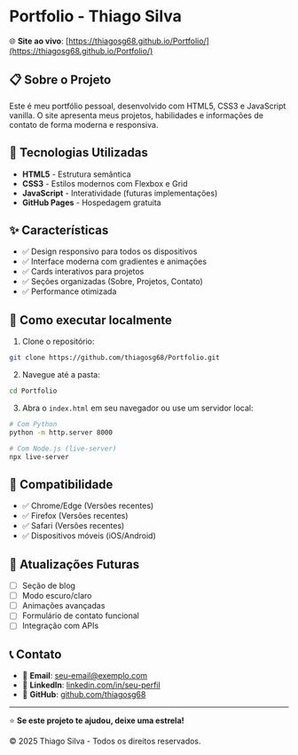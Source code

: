 # Portfolio - Thiago Silva

🌐 **Site ao vivo**: [https://thiagosg68.github.io/Portfolio/](https://thiagosg68.github.io/Portfolio/)

## 📋 Sobre o Projeto

Este é meu portfólio pessoal, desenvolvido com HTML5, CSS3 e JavaScript vanilla. O site apresenta meus projetos, habilidades e informações de contato de forma moderna e responsiva.

## 🚀 Tecnologias Utilizadas

- **HTML5** - Estrutura semântica
- **CSS3** - Estilos modernos com Flexbox e Grid
- **JavaScript** - Interatividade (futuras implementações)
- **GitHub Pages** - Hospedagem gratuita

## ✨ Características

- ✅ Design responsivo para todos os dispositivos
- ✅ Interface moderna com gradientes e animações
- ✅ Cards interativos para projetos
- ✅ Seções organizadas (Sobre, Projetos, Contato)
- ✅ Performance otimizada

## 🔧 Como executar localmente

1. Clone o repositório:
```bash
git clone https://github.com/thiagosg68/Portfolio.git
```

2. Navegue até a pasta:
```bash
cd Portfolio
```

3. Abra o `index.html` em seu navegador ou use um servidor local:
```bash
# Com Python
python -m http.server 8000

# Com Node.js (live-server)
npx live-server
```

## 📱 Compatibilidade

- ✅ Chrome/Edge (Versões recentes)
- ✅ Firefox (Versões recentes)  
- ✅ Safari (Versões recentes)
- ✅ Dispositivos móveis (iOS/Android)

## 🔄 Atualizações Futuras

- [ ] Seção de blog
- [ ] Modo escuro/claro
- [ ] Animações avançadas
- [ ] Formulário de contato funcional
- [ ] Integração com APIs

## 📞 Contato

- 📧 **Email**: [seu-email@exemplo.com](mailto:seu-email@exemplo.com)
- 💼 **LinkedIn**: [linkedin.com/in/seu-perfil](https://linkedin.com/in/seu-perfil)
- 🐙 **GitHub**: [github.com/thiagosg68](https://github.com/thiagosg68)

---

⭐ **Se este projeto te ajudou, deixe uma estrela!**

© 2025 Thiago Silva - Todos os direitos reservados.